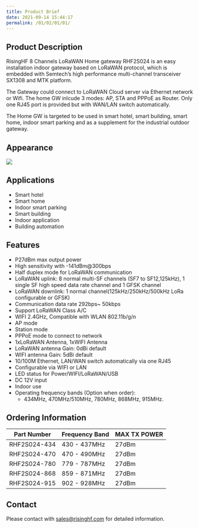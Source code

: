 ```yaml
---
title: Product Brief
date: 2021-09-14 15:44:17
permalink: /01/02/01/01/
---
```

## Product Description

RisingHF 8 Channels LoRaWAN Home gateway RHF2S024 is an easy installation indoor gateway based on LoRaWAN protocol, which is embedded with Semtech’s high performance multi-channel transceiver SX1308 and MTK platform.

The Gateway could connect to LoRaWAN Cloud server via Ethernet network or Wifi. The home GW inlcude 3 modes: AP, STA and PPPoE as Router. Only one RJ45 port is provided but with WAN/LAN switch automatically.

The Home GW is targeted to be used in smart hotel, smart building, smart home, indoor smart parking and as a supplement for the industrial outdoor gateway.

## Appearance

![](https://risinghf-wiki.oss-cn-shenzhen.aliyuncs.com/upload/img/6fdf41ab809ac2047f76de4c64b48507.png)

## Applications

- Smart hotel
- Smart home 
- Indoor smart parking 
- Smart building
- Indoor application
- Building automation

## Features

- P27dBm max output power
- High sensitivity with -141dBm@300bps
- Half duplex mode for LoRaWAN communication
- LoRaWAN uplink: 8 normal multi-SF channels (SF7 to SF12,125kHz), 1
  single SF high speed data rate channel and 1 GFSK channel
- LoRaWAN downlink: 1 normal channel(125kHz/250kHz/500kHz LoRa
  configurable or GFSK)
- Communication data rate 292bps\~ 50kbps
- Support LoRaWAN Class A/C
- WIFI 2.4GHz, Compatible with WLAN 802.11b/g/n
- AP mode
- Station mode
- PPPoE mode to connect to network
- 1xLoRaWAN Antenna, 1xWIFI Antenna
- LoRaWAN antenna Gain: 0dBi default
- WIFI antenna Gain: 5dBi default
- 10/100M Ethernet, LAN/WAN switch automatically via one RJ45
- Configurable via WIFI or LAN
- LED status for Power/WIFI/LoRaWAN/USB
- DC 12V input
- Indoor use
- Operating frequency bands (Option when order):
  - 434MHz, 470MHz/510MHz, 780MHz, 868MHz, 915MHz.

## Ordering Information

| Part Number  | Frequency Band | MAX TX POWER |
| ------------ | -------------- | ------------ |
| RHF2S024-434 | 430 - 437MHz   | 27dBm        |
| RHF2S024-470 | 470 - 490MHz   | 27dBm        |
| RHF2S024-780 | 779 - 787MHz   | 27dBm        |
| RHF2S024-868 | 859 - 871MHz   | 27dBm        |
| RHF2S024-915 | 902 - 928MHz   | 27dBm        |

## Contact

Please contact with sales@risinghf.com for detailed information.







